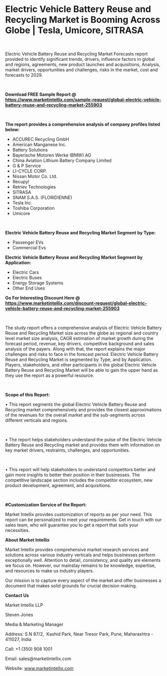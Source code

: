 <h1><strong>Electric Vehicle Battery Reuse and Recycling Market is Booming Across Globe | Tesla, Umicore, SITRASA</strong></h1>

<p>&nbsp;</p>

<p>Electric Vehicle Battery Reuse and Recycling Market Forecasts report provided to identify significant trends, drivers, influence factors in global and regions, agreements, new product launches and acquisitions, Analysis, market drivers, opportunities and challenges, risks in the market, cost and forecasts to 2029.</p>

<p>&nbsp;</p>

<p><strong>Download FREE Sample Report @ </strong><a href="https://www.marketintellix.com/sample-request/global-electric-vehicle-battery-reuse-and-recycling-market-255903"><strong>https://www.marketintellix.com/sample-request/global-electric-vehicle-battery-reuse-and-recycling-market-255903</strong></a></p>

<p>&nbsp;</p>

<p><strong>The report provides a comprehensive analysis of company profiles listed below:</strong></p>

<ul>
	<li>ACCUREC Recycling GmbH</li>
	<li>American Manganese Inc.</li>
	<li>Battery Solutions</li>
	<li>Bayerische Motoren Werke (BMW) AG</li>
	<li>China Aviation Lithium Battery Company Limited</li>
	<li>G &amp; P Service</li>
	<li>LI-CYCLE CORP.</li>
	<li>Nissan Motor Co. Ltd.</li>
	<li>Recupyl</li>
	<li>Retriev Technologies</li>
	<li>SITRASA</li>
	<li>SNAM S.A.S. (FLORIDIENNE)</li>
	<li>Tesla Inc.</li>
	<li>Toshiba Corporation</li>
	<li>Umicore</li>
</ul>

<p>&nbsp;</p>

<p><strong>Electric Vehicle Battery Reuse and Recycling Market Segment by Type:</strong></p>

<ul>
	<li>Passenger EVs</li>
	<li>Commercial Evs</li>
</ul>

<p><strong>Electric Vehicle Battery Reuse and Recycling Market Segment by Application:</strong></p>

<ul>
	<li>Electric Cars</li>
	<li>Electric Buses</li>
	<li>Energy Storage Systems</li>
	<li>Other End Uses</li>
</ul>

<p><strong>Go For Interesting Discount Here @ </strong><a href="https://www.marketintellix.com/discount-request/global-electric-vehicle-battery-reuse-and-recycling-market-255903"><strong>https://www.marketintellix.com/discount-request/global-electric-vehicle-battery-reuse-and-recycling-market-255903</strong></a></p>

<p>&nbsp;</p>

<p>The study report offers a comprehensive analysis of Electric Vehicle Battery Reuse and Recycling Market size across the globe as regional and country level market size analysis, CAGR estimation of market growth during the forecast period, revenue, key drivers, competitive background and sales analysis of the payers. Along with that, the report explains the major challenges and risks to face in the forecast period. Electric Vehicle Battery Reuse and Recycling Market is segmented by Type, and by Application. Players, stakeholders, and other participants in the global Electric Vehicle Battery Reuse and Recycling Market will be able to gain the upper hand as they use the report as a powerful resource.</p>

<p>&nbsp;</p>

<p><strong>Scope of this Report:</strong></p>

<p>&bull; This report segments the global Electric Vehicle Battery Reuse and Recycling market comprehensively and provides the closest approximations of the revenues for the overall market and the sub-segments across different verticals and regions.</p>

<p>&nbsp;</p>

<p>&bull; The report helps stakeholders understand the pulse of the Electric Vehicle Battery Reuse and Recycling market and provides them with information on key market drivers, restraints, challenges, and opportunities.</p>

<p>&nbsp;</p>

<p>&bull; This report will help stakeholders to understand competitors better and gain more insights to better their position in their businesses. The competitive landscape section includes the competitor ecosystem, new product development, agreement, and acquisitions.</p>

<p>&nbsp;</p>

<p><strong>#Customization Service of the Report:</strong></p>

<p>Market Intellix provides customization of reports as per your need. This report can be personalized to meet your requirements. Get in touch with our sales team, who will guarantee you to get a report that suits your necessities.</p>

<p><strong>About Market Intellix</strong></p>

<p>Market Intellix provides comprehensive market research services and solutions across various industry verticals and helps businesses perform exceptionally well. Attention to detail, consistency, and quality are elements we focus on. However, our mainstay remains to be knowledge, expertise, and resources to make us industry players.&nbsp;</p>

<p>Our mission is to capture every aspect of the market and offer businesses a document that makes solid grounds for crucial decision making.</p>

<p><strong>Contact Us&nbsp;</strong></p>

<p>Market Intellix LLP</p>

<p>Steven Jones</p>

<p>Media &amp; Marketing Manager&nbsp;</p>

<p>Address: S.N 87/2,&nbsp; Kashid Park, Near Tresor Park, Pune, Maharashtra - 411027, India</p>

<p>Call: +1 (350) 908 1001</p>

<p>Email: sales@marketintellix.com&nbsp;</p>

<p>Website: <a href="https://www.marketintellix.com/">www.marketintellix.com</a></p>

<p>&nbsp;</p>
